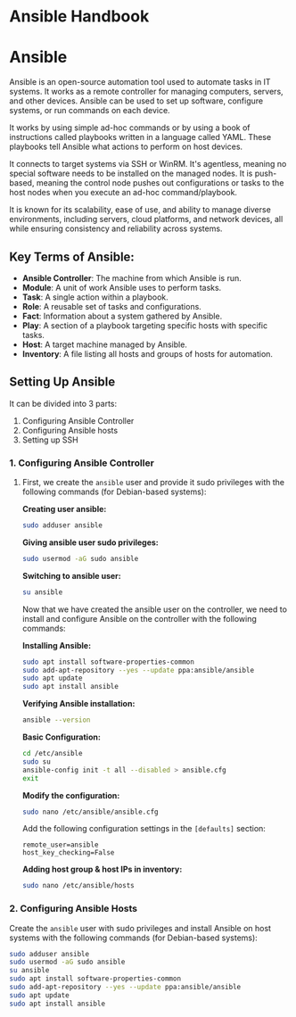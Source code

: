 # Ansible Handbook

# Ansible

Ansible is an open-source automation tool used to automate tasks in IT systems. It works as a remote controller for managing computers, servers, and other devices. Ansible can be used to set up software, configure systems, or run commands on each device.

It works by using simple ad-hoc commands or by using a book of instructions called playbooks written in a language called YAML. These playbooks tell Ansible what actions to perform on host devices.

It connects to target systems via SSH or WinRM. It's agentless, meaning no special software needs to be installed on the managed nodes. It is push-based, meaning the control node pushes out configurations or tasks to the host nodes when you execute an ad-hoc command/playbook.

It is known for its scalability, ease of use, and ability to manage diverse environments, including servers, cloud platforms, and network devices, all while ensuring consistency and reliability across systems.

## Key Terms of Ansible:
- **Ansible Controller**: The machine from which Ansible is run.
- **Module**: A unit of work Ansible uses to perform tasks.
- **Task**: A single action within a playbook.
- **Role**: A reusable set of tasks and configurations.
- **Fact**: Information about a system gathered by Ansible.
- **Play**: A section of a playbook targeting specific hosts with specific tasks.
- **Host**: A target machine managed by Ansible.
- **Inventory**: A file listing all hosts and groups of hosts for automation.

## Setting Up Ansible

It can be divided into 3 parts:
1. Configuring Ansible Controller
2. Configuring Ansible hosts
3. Setting up SSH 

### 1. Configuring Ansible Controller

1. First, we create the `ansible` user and provide it sudo privileges with the following commands (for Debian-based systems):

    **Creating user ansible:**
    ```bash
    sudo adduser ansible
    ```

    **Giving ansible user sudo privileges:**
    ```bash
    sudo usermod -aG sudo ansible
    ```

    **Switching to ansible user:**
    ```bash
    su ansible
    ```

    Now that we have created the ansible user on the controller, we need to install and configure Ansible on the controller with the following commands:

    **Installing Ansible:**
    ```bash
    sudo apt install software-properties-common
    sudo add-apt-repository --yes --update ppa:ansible/ansible
    sudo apt update
    sudo apt install ansible
    ```

    **Verifying Ansible installation:**
    ```bash
    ansible --version
    ```

    **Basic Configuration:**
    ```bash
    cd /etc/ansible 
    sudo su
    ansible-config init -t all --disabled > ansible.cfg
    exit
    ```

    **Modify the configuration:**
    ```bash
    sudo nano /etc/ansible/ansible.cfg
    ```
    Add the following configuration settings in the `[defaults]` section:
    ```
    remote_user=ansible
    host_key_checking=False
    ```

    **Adding host group & host IPs in inventory:**
    ```bash
    sudo nano /etc/ansible/hosts
    ```

### 2. Configuring Ansible Hosts

Create the `ansible` user with sudo privileges and install Ansible on host systems with the following commands (for Debian-based systems):

```bash
sudo adduser ansible
sudo usermod -aG sudo ansible
su ansible
sudo apt install software-properties-common
sudo add-apt-repository --yes --update ppa:ansible/ansible
sudo apt update
sudo apt install ansible
